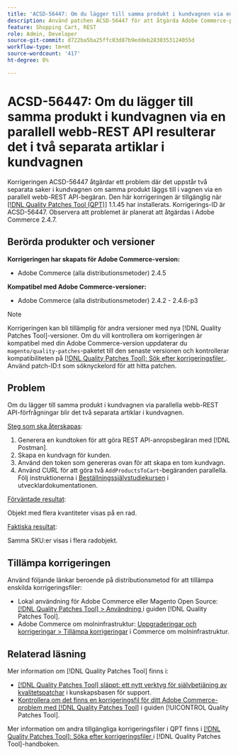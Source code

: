 ```yaml
---
title: 'ACSD-56447: Om du lägger till samma produkt i kundvagnen via en parallell webb-REST API resulterar det i två separata artiklar i kundvagnen'
description: Använd patchen ACSD-56447 för att åtgärda Adobe Commerce-problemet, där det uppstår två separata saker i kundvagnen om du lägger till samma produkt via en parallell webb-REST API-begäran.
feature: Shopping Cart, REST
role: Admin, Developer
source-git-commit: d722ba5ba25ffc03d87b9eddeb2830353124055d
workflow-type: tm+mt
source-wordcount: '417'
ht-degree: 0%

---
```


# ACSD-56447: Om du lägger till samma produkt i kundvagnen via en parallell webb-REST API resulterar det i två separata artiklar i kundvagnen

Korrigeringen ACSD-56447 åtgärdar ett problem där det uppstår två separata saker i kundvagnen om samma produkt läggs till i vagnen via en parallell webb-REST API-begäran. Den här korrigeringen är tillgänglig när [[!DNL Quality Patches Tool (QPT)]](https://experienceleague.adobe.com/en/docs/commerce-knowledge-base/kb/announcements/commerce-announcements/magento-quality-patches-released-new-tool-to-self-serve-quality-patches) 1.1.45 har installerats. Korrigerings-ID är ACSD-56447. Observera att problemet är planerat att åtgärdas i Adobe Commerce 2.4.7.

## Berörda produkter och versioner

**Korrigeringen har skapats för Adobe Commerce-version:**

* Adobe Commerce (alla distributionsmetoder) 2.4.5

**Kompatibel med Adobe Commerce-versioner:**

* Adobe Commerce (alla distributionsmetoder) 2.4.2 - 2.4.6-p3

>[!NOTE]
>
>Korrigeringen kan bli tillämplig för andra versioner med nya [!DNL Quality Patches Tool]-versioner. Om du vill kontrollera om korrigeringen är kompatibel med din Adobe Commerce-version uppdaterar du `magento/quality-patches`-paketet till den senaste versionen och kontrollerar kompatibiliteten på [[!DNL Quality Patches Tool]: Sök efter korrigeringsfiler ](https://experienceleague.adobe.com/tools/commerce-quality-patches/index.html). Använd patch-ID:t som söknyckelord för att hitta patchen.

## Problem

Om du lägger till samma produkt i kundvagnen via parallella webb-REST API-förfrågningar blir det två separata artiklar i kundvagnen.

<u>Steg som ska återskapas</u>:

1. Generera en kundtoken för att göra REST API-anropsbegäran med [!DNL Postman].
1. Skapa en kundvagn för kunden.
1. Använd den token som genereras ovan för att skapa en tom kundvagn.
1. Använd CURL för att göra två `AddProductsToCart`-begäranden parallella. Följ instruktionerna i [Beställningssjälvstudiekursen](https://developer.adobe.com/commerce/webapi/rest/tutorials/orders/) i utvecklardokumentationen.

<u>Förväntade resultat</u>:

Objekt med flera kvantiteter visas på en rad.

<u>Faktiska resultat</u>:

Samma SKU:er visas i flera radobjekt.

## Tillämpa korrigeringen

Använd följande länkar beroende på distributionsmetod för att tillämpa enskilda korrigeringsfiler:

* Lokal användning för Adobe Commerce eller Magento Open Source: [[!DNL Quality Patches Tool] > Användning ](https://experienceleague.adobe.com/docs/commerce-operations/tools/quality-patches-tool/usage.html) i guiden [!DNL Quality Patches Tool].
* Adobe Commerce om molninfrastruktur: [Uppgraderingar och korrigeringar > Tillämpa korrigeringar](https://experienceleague.adobe.com/docs/commerce-cloud-service/user-guide/develop/upgrade/apply-patches.html) i Commerce om molninfrastruktur.

## Relaterad läsning

Mer information om [!DNL Quality Patches Tool] finns i:

* [[!DNL Quality Patches Tool] släppt: ett nytt verktyg för självbetjäning av kvalitetspatchar](https://experienceleague.adobe.com/en/docs/commerce-knowledge-base/kb/announcements/commerce-announcements/magento-quality-patches-released-new-tool-to-self-serve-quality-patches) i kunskapsbasen för support.
* [Kontrollera om det finns en korrigeringsfil för ditt Adobe Commerce-problem med  [!DNL Quality Patches Tool]](/help/tools/quality-patches-tool/patches-available-in-qpt/check-patch-for-magento-issue-with-magento-quality-patches.md) i guiden [!UICONTROL Quality Patches Tool].


Mer information om andra tillgängliga korrigeringsfiler i QPT finns i [[!DNL Quality Patches Tool]: Söka efter korrigeringsfiler ](https://experienceleague.adobe.com/tools/commerce-quality-patches/index.html) i [!DNL Quality Patches Tool]-handboken.
